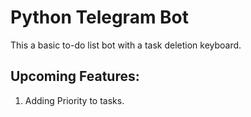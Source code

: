 # Python Telegram Bot

This a basic to-do list bot with a task deletion keyboard.

## Upcoming Features:
1. Adding Priority to tasks.
